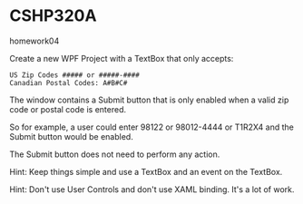 # CSHP320A

homework04

Create a new WPF Project with a TextBox that only accepts:

    US Zip Codes ##### or #####-####
    Canadian Postal Codes: A#B#C#

The window contains a Submit button that is only enabled when a valid zip code or postal code is entered.

So for example, a user could enter 98122 or 98012-4444 or T1R2X4 and the Submit button would be enabled.

The Submit button does not need to perform any action.

Hint: Keep things simple and use a TextBox and an event on the TextBox.

Hint: Don't use User Controls and don't use XAML binding. It's a lot of work.

